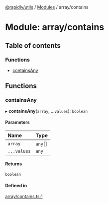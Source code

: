 [@rapidly/utils](../README.md) / [Modules](../modules.md) / array/contains

# Module: array/contains

## Table of contents

### Functions

- [containsAny](array_contains.md#containsany)

## Functions

### containsAny

▸ **containsAny**(`array`, ...`values`): `boolean`

#### Parameters

| Name | Type |
| :------ | :------ |
| `array` | `any`[] |
| `...values` | `any` |

#### Returns

`boolean`

#### Defined in

[array/contains.ts:1](https://github.com/canguser/rapidly-utils/blob/43b641f/main/array/contains.ts#L1)
